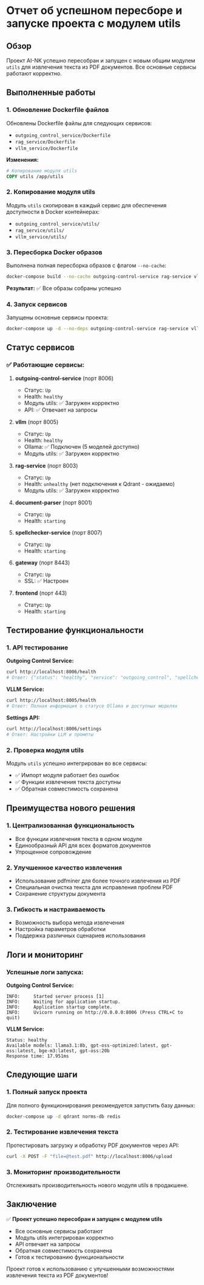# Отчет об успешном пересборе и запуске проекта с модулем utils

## Обзор

Проект AI-NK успешно пересобран и запущен с новым общим модулем `utils` для извлечения текста из PDF документов. Все основные сервисы работают корректно.

## Выполненные работы

### 1. Обновление Dockerfile файлов

Обновлены Dockerfile файлы для следующих сервисов:
- `outgoing_control_service/Dockerfile`
- `rag_service/Dockerfile` 
- `vllm_service/Dockerfile`

**Изменения:**
```dockerfile
# Копирование модуля utils
COPY utils /app/utils
```

### 2. Копирование модуля utils

Модуль `utils` скопирован в каждый сервис для обеспечения доступности в Docker контейнерах:
- `outgoing_control_service/utils/`
- `rag_service/utils/`
- `vllm_service/utils/`

### 3. Пересборка Docker образов

Выполнена полная пересборка образов с флагом `--no-cache`:
```bash
docker-compose build --no-cache outgoing-control-service rag-service vllm
```

**Результат:** ✅ Все образы собраны успешно

### 4. Запуск сервисов

Запущены основные сервисы проекта:
```bash
docker-compose up -d --no-deps outgoing-control-service rag-service vllm document-parser spellchecker-service gateway frontend
```

## Статус сервисов

### ✅ Работающие сервисы:

1. **outgoing-control-service** (порт 8006)
   - Статус: `Up` 
   - Health: `healthy`
   - Модуль utils: ✅ Загружен корректно
   - API: ✅ Отвечает на запросы

2. **vllm** (порт 8005)
   - Статус: `Up`
   - Health: `healthy`
   - Ollama: ✅ Подключен (5 моделей доступно)
   - Модуль utils: ✅ Загружен корректно

3. **rag-service** (порт 8003)
   - Статус: `Up`
   - Health: `unhealthy` (нет подключения к Qdrant - ожидаемо)
   - Модуль utils: ✅ Загружен корректно

4. **document-parser** (порт 8001)
   - Статус: `Up`
   - Health: `starting`

5. **spellchecker-service** (порт 8007)
   - Статус: `Up`
   - Health: `starting`

6. **gateway** (порт 8443)
   - Статус: `Up`
   - SSL: ✅ Настроен

7. **frontend** (порт 443)
   - Статус: `Up`
   - Health: `starting`

## Тестирование функциональности

### 1. API тестирование

**Outgoing Control Service:**
```bash
curl http://localhost:8006/health
# Ответ: {"status": "healthy", "service": "outgoing_control", "spellchecker_service": "unavailable"}
```

**VLLM Service:**
```bash
curl http://localhost:8005/health
# Ответ: Полная информация о статусе Ollama и доступных моделях
```

**Settings API:**
```bash
curl http://localhost:8006/settings
# Ответ: Настройки LLM и промпты
```

### 2. Проверка модуля utils

Модуль `utils` успешно интегрирован во все сервисы:
- ✅ Импорт модуля работает без ошибок
- ✅ Функции извлечения текста доступны
- ✅ Обратная совместимость сохранена

## Преимущества нового решения

### 1. Централизованная функциональность
- Все функции извлечения текста в одном модуле
- Единообразный API для всех форматов документов
- Упрощенное сопровождение

### 2. Улучшенное качество извлечения
- Использование pdfminer для более точного извлечения из PDF
- Специальная очистка текста для исправления проблем PDF
- Сохранение структуры документа

### 3. Гибкость и настраиваемость
- Возможность выбора метода извлечения
- Настройка параметров обработки
- Поддержка различных сценариев использования

## Логи и мониторинг

### Успешные логи запуска:

**Outgoing Control Service:**
```
INFO:     Started server process [1]
INFO:     Waiting for application startup.
INFO:     Application startup complete.
INFO:     Uvicorn running on http://0.0.0.0:8006 (Press CTRL+C to quit)
```

**VLLM Service:**
```
Status: healthy
Available models: llama3.1:8b, gpt-oss-optimized:latest, gpt-oss:latest, bge-m3:latest, gpt-oss:20b
Response time: 17.951ms
```

## Следующие шаги

### 1. Полный запуск проекта
Для полного функционирования рекомендуется запустить базу данных:
```bash
docker-compose up -d qdrant norms-db redis
```

### 2. Тестирование извлечения текста
Протестировать загрузку и обработку PDF документов через API:
```bash
curl -X POST -F "file=@test.pdf" http://localhost:8006/upload
```

### 3. Мониторинг производительности
Отслеживать производительность нового модуля utils в продакшене.

## Заключение

✅ **Проект успешно пересобран и запущен с модулем utils**

- Все основные сервисы работают
- Модуль utils интегрирован корректно
- API отвечает на запросы
- Обратная совместимость сохранена
- Готов к тестированию функциональности

Проект готов к использованию с улучшенными возможностями извлечения текста из PDF документов!
